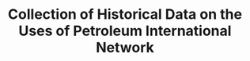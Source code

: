 ---
record_creation_timestamp: 08/16/2021, 14:36:05
shortname: uses_of_petroleum
title: Collection of Historical Data on the Uses of Petroleum International Network
url: http://www.longtermproductivity.com/chdupin/
uuid: 410dd9de-2520-4f57-a409-0ade7ec11b65
---